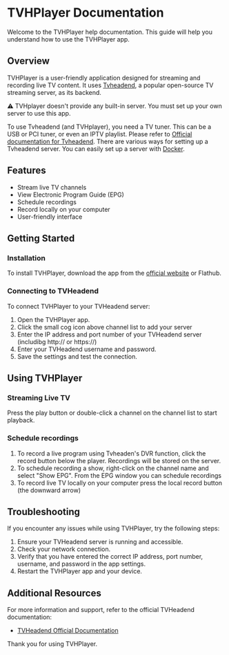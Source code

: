 # TVHPlayer Documentation

Welcome to the TVHPlayer help documentation. This guide will help you understand how to use the TVHPlayer app.

## Overview

TVHPlayer is a user-friendly application designed for streaming and recording live TV content. It uses [Tvheadend](https://tvheadend.org/), a popular open-source TV streaming server, as its backend.

:warning: TVHplayer doesn't provide any built-in server. You must set up your own server to use this app.  

To use Tvheadend (and TVHplayer), you need a TV tuner. This can be a USB or PCI tuner, or even an IPTV playlist. Please refer to [Official documentation for Tvheadend](https://docs.tvheadend.org/documentation).
There are various ways for setting up a Tvheadend server. 
You can easily set up a server with [Docker](https://hub.docker.com/r/linuxserver/tvheadend).


## Features

- Stream live TV channels
- View Electronic Program Guide (EPG)
- Schedule recordings
- Record locally on your computer
- User-friendly interface


## Getting Started

### Installation

To install TVHPlayer, download the app from the [official website](https://github.com/mfat/tvhplayer) or Flathub.

### Connecting to TVHeadend

To connect TVHPlayer to your TVHeadend server:

1. Open the TVHPlayer app.
2. Click the small cog icon above channel list to add your server
3. Enter the IP address and port number of your TVHeadend server (includibg http:// or https://)
4. Enter your TVHeadend username and password.
5. Save the settings and test the connection.

## Using TVHPlayer

### Streaming Live TV

Press the play button or double-click a channel on the channel list to start playback.

### Schedule recordings

1. To record a live program using Tvheaden's DVR function, click the record button below the player. Recordings will be stored on the server.
2. To schedule recording a show, right-click on the channel name and select "Show EPG". From the EPG window you can schedule recordings
3. To record live TV locally on your computer press the local record button (the downward arrow)

## Troubleshooting

If you encounter any issues while using TVHPlayer, try the following steps:

1. Ensure your TVHeadend server is running and accessible.
2. Check your network connection.
3. Verify that you have entered the correct IP address, port number, username, and password in the app settings.
4. Restart the TVHPlayer app and your device.

## Additional Resources

For more information and support, refer to the official TVHeadend documentation:

- [TVHeadend Official Documentation](https://docs.tvheadend.org/documentation)

Thank you for using TVHPlayer.